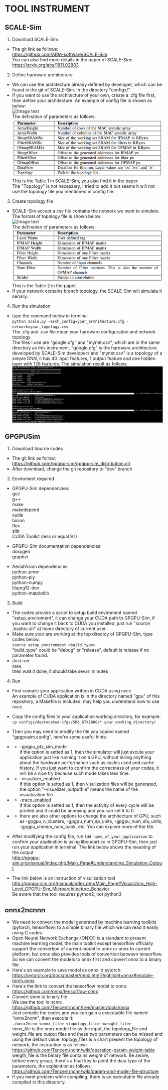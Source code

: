# TOOL INSTRUMENT

## SCALE-Sim  
1. Download SCALE-Sim  
* The git link as follows:  
https://github.com/ARM-software/SCALE-Sim  
You can also find more details in the paper of SCALE-Sim:  
https://arxiv.org/abs/1811.02883
2. Define hardware architecture  
* We can use the architecture already defined by developer, which can be found in the git of SCALE-Sim. In the directory "configs/"   
* If you want to use the architecture of your own, create a .cfg file first, then define your architecture. An example of config file is shown as below:  
![Image text](https://raw.githubusercontent.com/AnandS09/SCALE-Sim/master/images/config_example.png)  
The defination of parameters as follows:  
![Image text](https://raw.githubusercontent.com/zhaoliangzhang/mittos_dnn/master/image/config_parameter.PNG)  
This is the Table 1 in SCALE-Sim, you also find it in the paper.  
The "Topology" is not necessary, I tried to add it but seems it will not use the topology file you mentioned in config file.  

3. Create topology file  
* SCALE-Sim accept a csv file contains the network we want to simulate. The format of topology file is shown below.  
![Image text](https://raw.githubusercontent.com/AnandS09/SCALE-Sim/master/images/yolo_tiny_csv.png)  
The defination of parameters as follows:
![Image text](https://raw.githubusercontent.com/zhaoliangzhang/mittos_dnn/master/image/topology_parameter.PNG)  
This is the Table 2 in the paper.
* If your network contains branch topology, the SCALE-Sim will simulate it serially.  

4. Run the simulation  
* type the command below in terminal  
 `python scale.py -arch_config=your_architecture.cfg -network=your_topology.csv`  
The .cfg and .csv file mean your hardware configuration and network topology  
The files I use are "google.cfg" and "mynet.csv", which are in the same directory as this instrument. "google.cfg" is the hardware architecture developed by SCALE-Sim developers and "mynet.csv" is a topology of a simple DNN, it has 40 input features, 1 output feature and one hidden layer with 128 features. The simulation result as follows:  
![Image text](https://raw.githubusercontent.com/zhaoliangzhang/mittos_dnn/master/image/SCALE_Sim_Result.PNG)

## GPGPUSim  
1. Download Source codes  
* The git link as follow:  
https://github.com/gpgpu-sim/gpgpu-sim_distribution.git  
* After download, change the git repository to "dev" branch

2. Enviroment required  
* GPGPU-Sim dependencies:  
gcc  
g++  
make  
makedepend  
xutils  
bision  
flex  
zlib  
CUDA Toolkit (less or equal 9.1)

* GPGPU-Sim documentation dependencies:  
doxygen  
graphvi  

* AerialVision dependencies:  
python-pmw  
python-ply  
python-numpy  
libpng12-dev  
python-matplotlib  

3. Build  
* The codes provide a script to setup build enviroment named "setup_enviroment", it can change your CUDA path to GPGPU-Sim, if you want to change it back to CUDA you installed, just run "source .bashrc.sh" at home directory of current user.
* Make sure your are working at the top directoy of GPGPU-SIm, type codes below:  
`source setup_environment <build_type>`  
"build_type" could be "debug" or "release", default is release if no parameter found.  
* Just run:  
`make`  
then wait it done, it should take sevarl minutes  

4. Run  
* First compile your application written in CUDA using nvcc  
An example of CUDA application is in the directory named "gpu" of this repository, a Makefile is included, may help you understand how to use nvcc.  
* Copy the config files to your application working directory, for example:  
`cp configs/deprecated-cfgs/SM6_GTX1080/* your_working_directory/`  
* Then you may need to modify the file you copied named "gpgpusim.config", here're some useful hints:  
* * -gpgpu_ptx_sim_mode  
if the option is setted as 1, then the simulator will just excute your application just like running it on a GPU, without telling anything about the hardware performance such as cycles used and cache history. If you just want to confirm the correctness of your codes, it will be a nice try because such mode takes less time.
* * -visualizer_enabled  
if this option is setted as 1, then visulization files will be generated, the option "-visualizer_outputfile" means the name of the visualization file
* * -trace_enabled  
if this option is setted as 1, then the activity of every cycle will be printed and it could be annoying and you can set it to 0
* * there are also other options to change the architecture of GPU, such as -gpgpu_n_clusters, -gpgpu_num_sp_units, -gpgpu_num_sfu_units, -gpgpu_shmem_num_bank, etc. You can explore more of the file.

* After modifying the config file, run `ldd name_of_your_application` to confirm your application is using libcudart.so in GPGPU-Sim, then just run your application in terminal. The link below shows the meaning of the output  
http://gpgpu-sim.org/manual/index.php/Main_Page#Understanding_Simulation_Output  

* The link below is an instruction of visulization tool  
http://gpgpu-sim.org/manual/index.php/Main_Page#Visualizing_High-Level_GPGPU-Sim_Microarchitecture_Behavior  
Be aware that the tool requires python2, not python3  

## onnx2ncnnn  
* We need to convert the model generated by machine learning toolkits (pytorch, tensorflow) to a simple binary file which we can read it easily using C codes. 
* Open Neural Network Exchange (ONXX) is a standard to present machine learning model, the main toolkit except tensorflow officially support the convertion of current model to onnx or onnx to current platform, but onnx also provides tools of convertion between tensorflow. So we can convert the models to onnx first and convert onnx to a binary file.
* Here's an example to save model as onnx in pytorch:  
https://pytorch.org/docs/master/onnx.html?highlight=onnx#module-torch.onnx  
* Here's the link to convert the tensorflow model to onnx:  
https://github.com/onnx/tensorflow-onnx  
* Convert onnx to binary file  
We use the tool in ncnn:  
https://github.com/Tencent/ncnn/tree/master/tools/onnx  
Just compile the codes and you can gain a executable file named "onnx2ncnn", then execute it:  
`./onnx2ncnn <onnx_file> <topology_file> <weight_file>`  
onnx_file is the onnx model file as the input, the topology_file and weight_file are output files and these two parameters can be missed and using the default value. toplogy_files is a chart present the topology of network, the instruction is as follow:  
https://github.com/Tencent/ncnn/wiki/operation-param-weight-table  
weigth_file is the binary file contains weight of network. Be aware, before every group, there's a float key to point the data type of the parameters, the explaintion as follows:  
https://github.com/Tencent/ncnn/wiki/param-and-model-file-structure  
* If you meet problem while compiling, there is an executable file already compiled in this directory. 